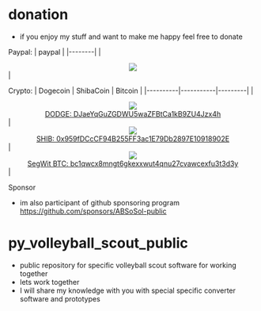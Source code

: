 # donation
* if you enjoy my stuff and want to make me happy feel free to donate


Paypal:
| paypal | 
|--------|
|<center> [![](https://www.paypalobjects.com/en_US/i/btn/btn_donate_LG.gif)](https://www.paypal.com/donate?hosted_button_id=DWBH85GZTG7Q6) </center>| 


Crypto:
| Dogecoin | ShibaCoin | Bitcoin |
|----------|-----------|---------|
| <center> [![](https://api.qrserver.com/v1/create-qr-code/?color=000000&bgcolor=FFFFFF&data=DJaeYqGuZGDWU5waZFBtCa1kB9ZU4Jzx4h&qzone=1&margin=0&size=200x200&ecc=L)](dogecoin:DJaeYqGuZGDWU5waZFBtCa1kB9ZU4Jzx4h) <br /> [DODGE: DJaeYqGuZGDWU5waZFBtCa1kB9ZU4Jzx4h](dodgecoin:DJaeYqGuZGDWU5waZFBtCa1kB9ZU4Jzx4h)</center> | <center> [![](https://api.qrserver.com/v1/create-qr-code/?color=000000&bgcolor=FFFFFF&data=0x959fDCcCF94B255FF3ac1E79Db2897E10918902E&qzone=1&margin=0&size=200x200&ecc=L)](shibacoin:0x959fDCcCF94B255FF3ac1E79Db2897E10918902E) <br /> [SHIB: 0x959fDCcCF94B255FF3ac1E79Db2897E10918902E](dodgecoin:0x959fDCcCF94B255FF3ac1E79Db2897E10918902E)</center> | <center> [![](https://api.qrserver.com/v1/create-qr-code/?color=000000&bgcolor=FFFFFF&data=bc1qwcx8mngt6gkexxwut4qnu27cvawcexfu3t3d3y&qzone=1&margin=0&size=200x200&ecc=L)](dogecoin:bc1qwcx8mngt6gkexxwut4qnu27cvawcexfu3t3d3y) <br /> [SegWit BTC: bc1qwcx8mngt6gkexxwut4qnu27cvawcexfu3t3d3y](bitcoin:bc1qwcx8mngt6gkexxwut4qnu27cvawcexfu3t3d3y)</center>|


Sponsor
* im also participant of github sponsoring program
https://github.com/sponsors/ABSoSol-public


# py_volleyball_scout_public
- public repository for specific volleyball scout software for working together
- lets work together
- I will share my knowledge with you with special specific converter software and prototypes
